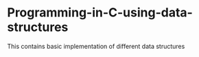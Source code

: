 # Programming-in-C-using-data-structures
This contains basic implementation of different data structures
